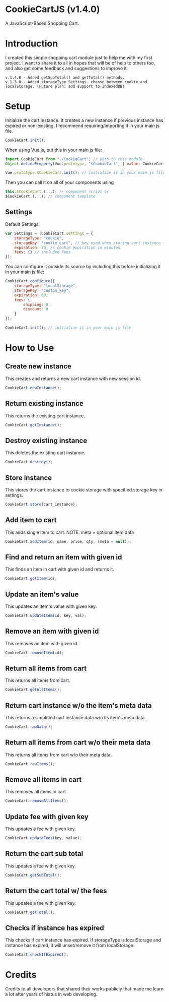 # CookieCartJS (v1.4.0)

A JavaScript-Based Shopping Cart.

# Introduction

I created this simple shopping cart module just to help me with my first project. I want to share it to all in hopes that will be of help to others too, and also get some feedback and suggestions to improve it.

	v.1.4.0 - Added getSubTotal() and getTotal() methods.
	v.1.3.0 - Added storageType Settings. choose between cookie and localStorage. (Future plan: add support to IndexedDB)

# Setup

Initialize the cart instance. It creates a new instance if previous instance has expired or non-existing. I recommend requiring/importing it in your main js file.

```javascript
CookieCart.init();
```

When using Vue.js, put this in your main js file:

```javascript
import CookieCart from "./CookieCart"; // path to this module
Object.defineProperty(Vue.prototype, "$CookieCart", { value: CookieCart });

Vue.prototype.$CookieCart.init(); // initialize it in your main js file
```

Then you can call it on all of your components using

```javascript
this.$CookieCart.(...); // component script or
$CookieCart.(...); // component template
```

## Settings

Default Settings:

```javascript
var Settings = (CookieCart.settings = {
	storageType: "cookie",
	storageKey: "cookie_cart", // key used when storing cart instance to cookie
	expiration: 30, // cookie expiration in minutes
	fees: {} // included fees
});
```

You can configure it outside its source by including this before initializing it in your main js file:

```javascript
CookieCart.configure({
	storageType: "localStorage",
	storageKey: "custom_key",
	expiration: 60,
	fees: {
		shipping: 0,
		discount: 0
	}
});

CookieCart.init(); // initialize it in your main js file
```

# How to Use

## Create new instance

This creates and returns a new cart instance with new session id.

```javascript
CookieCart.newInstance();
```

## Return existing instance

This returns the existing cart instance.

```javascript
CookieCart.getInstance();
```

## Destroy existing instance

This deletes the existing cart instance.

```javascript
CookieCart.destroy();
```

## Store instance

This stores the cart instance to cookie storage with specified storage key in settings.

```javascript
CookieCart.store(cart_instance);
```

## Add item to cart

This adds single item to cart.
NOTE: meta = optional item data

```javascript
CookieCart.addItem(id, name, price, qty, (meta = null));
```

## Find and return an item with given id

This finds an item in cart with given id and returns it.

```javascript
CookieCart.getItem(id);
```

## Update an item's value

This updates an item's value with given key.

```javascript
CookieCart.updateItem(id, key, val);
```

## Remove an item with given id

This removes an item with given id.

```javascript
CookieCart.removeItem(id);
```

## Return all items from cart

This returns all items from cart.

```javascript
CookieCart.getAllItems();
```

## Return cart instance w/o the item's meta data

This returns a simplified cart instance data w/o its item's meta data.

```javascript
CookieCart.rawData();
```

## Return all items from cart w/o their meta data

This returns all items from cart w/o their meta data.

```javascript
CookieCart.rawItems();
```

## Remove all items in cart

This removes all items in cart

```javascript
CookieCart.removeAllItems();
```

## Update fee with given key

This updates a fee with given key.

```javascript
CookieCart.updateFees(key, value);
```

## Return the cart sub total

This updates a fee with given key.

```javascript
CookieCart.getSubTotal();
```

## Return the cart total w/ the fees

This updates a fee with given key.

```javascript
CookieCart.getTotal();
```

## Checks if instance has expired

This checks if cart instance has expired. If storageType is localStorage and instance has expired, it will unset/remove it from localStorage.

```javascript
CookieCart.checkIfExpired();
```

# Credits

Credits to all developers that shared their works publicly that made me learn a lot after years of hiatus in web developing.

